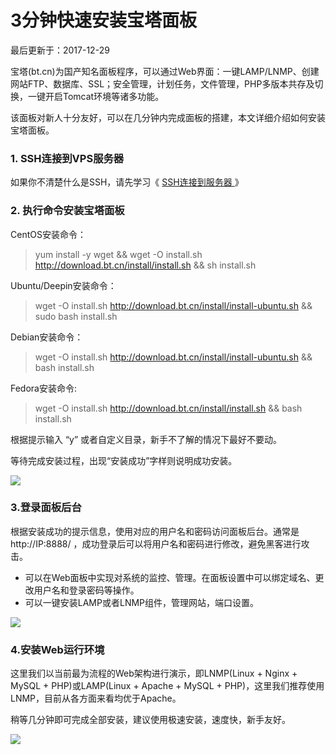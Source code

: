 # 3分钟快速安装宝塔面板

最后更新于：2017-12-29

宝塔(bt.cn)为国产知名面板程序，可以通过Web界面：一键LAMP/LNMP、创建网站FTP、数据库、SSL；安全管理，计划任务，文件管理，PHP多版本共存及切换，一键开启Tomcat环境等诸多功能。

该面板对新人十分友好，可以在几分钟内完成面板的搭建，本文详细介绍如何安装宝塔面板。

### 1\. SSH连接到VPS服务器

如果你不清楚什么是SSH，请先学习《 [ SSH连接到服务器 ](http://t.cn/EfJuie7) 》

### 2\. 执行命令安装宝塔面板

CentOS安装命令：

> yum install -y wget && wget -O install.sh
> http://download.bt.cn/install/install.sh && sh install.sh

Ubuntu/Deepin安装命令：

> wget -O install.sh http://download.bt.cn/install/install-ubuntu.sh && sudo
> bash install.sh

Debian安装命令：

> wget -O install.sh http://download.bt.cn/install/install-ubuntu.sh && bash
> install.sh

Fedora安装命令:

> wget -O install.sh http://download.bt.cn/install/install.sh && bash
> install.sh

根据提示输入 “y” 或者自定义目录，新手不了解的情况下最好不要动。

等待完成安装过程，出现“安装成功”字样则说明成功安装。

![](https://www.vultrgo.com/wp-content/uploads/2017/12/1504426645_7433.png)

### 3.登录面板后台

根据安装成功的提示信息，使用对应的用户名和密码访问面板后台。通常是 http://IP:8888/
，成功登录后可以将用户名和密码进行修改，避免黑客进行攻击。

- 可以在Web面板中实现对系统的监控、管理。在面板设置中可以绑定域名、更改用户名和登录密码等操作。
- 可以一键安装LAMP或者LNMP组件，管理网站，端口设置。

![](https://www.vultrgo.com/wp-content/uploads/2017/12/1504426698_4405.png)

### 4.安装Web运行环境

这里我们以当前最为流程的Web架构进行演示，即LNMP(Linux + Nginx + MySQL + PHP)或LAMP(Linux + Apache +
MySQL + PHP)，这里我们推荐使用LNMP，目前从各方面来看均优于Apache。

稍等几分钟即可完成全部安装，建议使用极速安装，速度快，新手友好。

![](https://www.vultrgo.com/wp-content/uploads/2017/12/zt-pic4.png)